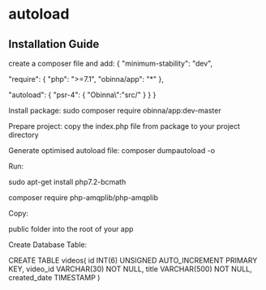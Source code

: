# autoload

Installation Guide
-------------------

create a composer file and add:
{
  "minimum-stability": "dev",

  "require": {
    "php": ">=7.1",
    "obinna/app": "*"
},

  "autoload": {
    "psr-4": {
      "Obinna\\":"src/"
    }
  }
}

Install package:
sudo composer require obinna/app:dev-master

Prepare project:
copy the index.php file from package to your project directory

Generate optimised autoload file:
composer dumpautoload -o

Run: 

sudo apt-get install php7.2-bcmath

composer require php-amqplib/php-amqplib



Copy:

public folder into the root of your app


Create Database Table:

CREATE TABLE videos( id INT(6) UNSIGNED AUTO_INCREMENT PRIMARY KEY, video_id VARCHAR(30) NOT NULL, title VARCHAR(500) NOT NULL, created_date TIMESTAMP )